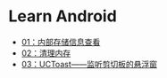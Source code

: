 # Learn Android

* [01：内部存储信息查看](./01-storage-info)
* [02：清理内存](./02-memory-cleaner)
* [03：UCToast——监听剪切板的悬浮窗](./03-uc-toast)


